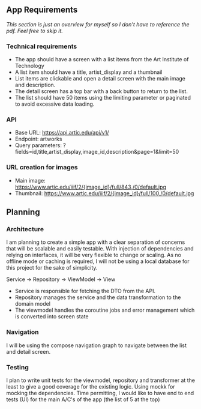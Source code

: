 ## App Requirements
*This section is just an overview for myself so I don't have to reference the pdf. Feel free to skip it.*

### Technical requirements
- The app should have a screen with a list items from the Art Institute of Technology
- A list item should have a title, artist_display and a thumbnail
- List items are clickable and open a detail screen with the main image and description. 
- The detail screen has a top bar with a back button to return to the list.
- The list should have 50 items using the limiting parameter or paginated to avoid excessive data loading.

### API
- Base URL: https://api.artic.edu/api/v1/
- Endpoint: artworks
- Query parameters: ?fields=id,title,artist_display,image_id,description&page=1&limit=50

### URL creation for images
- Main image: https://www.artic.edu/iiif/2/{image_id}/full/843,/0/default.jpg
- Thumbnail: https://www.artic.edu/iiif/2/{image_id}/full/100,/0/default.jpg

## Planning

### Architecture
I am planning to create a simple app with a clear separation of concerns that will be scalable
and easily testable. With injection of dependencies and relying on interfaces, it will be very flexible
to change or scaling. As no offline mode or caching is required, I will not be using a local database
for this project for the sake of simplicity. 

Service -> Repository -> ViewModel -> View

- Service is responsible for fetching the DTO from the API.
- Repository manages the service and the data transformation to the domain model
- The viewmodel handles the coroutine jobs and error management which is converted into screen state

### Navigation
I will be using the compose navigation graph to navigate between the list and detail screen.

### Testing
I plan to write unit tests for the viewmodel, repository and transformer at the least to give a good coverage
for the existing logic. Using mockk for mocking the dependencies.
Time permitting, I would like to have end to end tests (UI) for the main A/C's of the app (the list of 5 at the top)